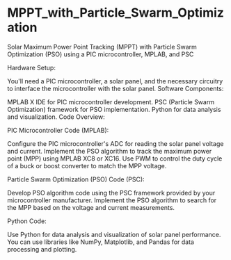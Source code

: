 # MPPT_with_Particle_Swarm_Optimization
Solar Maximum Power Point Tracking (MPPT) with Particle Swarm Optimization (PSO) using a PIC microcontroller, MPLAB, and PSC

Hardware Setup:

You'll need a PIC microcontroller, a solar panel, and the necessary circuitry to interface the microcontroller with the solar panel.
Software Components:

MPLAB X IDE for PIC microcontroller development.
PSC (Particle Swarm Optimization) framework for PSO implementation.
Python for data analysis and visualization.
Code Overview:

PIC Microcontroller Code (MPLAB):

Configure the PIC microcontroller's ADC for reading the solar panel voltage and current.
Implement the PSO algorithm to track the maximum power point (MPP) using MPLAB XC8 or XC16.
Use PWM to control the duty cycle of a buck or boost converter to match the MPP voltage.

Particle Swarm Optimization (PSO) Code (PSC):

Develop PSO algorithm code using the PSC framework provided by your microcontroller manufacturer.
Implement the PSO algorithm to search for the MPP based on the voltage and current measurements.

Python Code:

Use Python for data analysis and visualization of solar panel performance.
You can use libraries like NumPy, Matplotlib, and Pandas for data processing and plotting.
